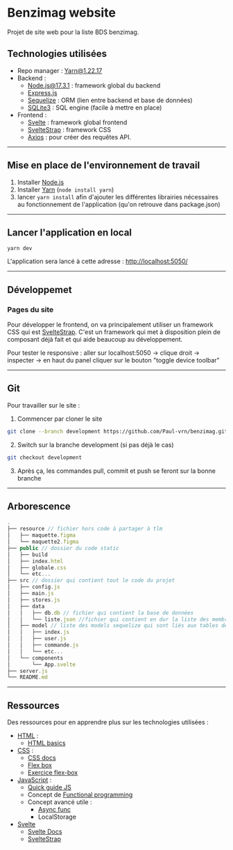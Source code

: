 
# Benzimag website

Projet de site web pour la liste BDS benzimag.

## Technologies utilisées

* Repo manager : [Yarn@1.22.17](https://yarnpkg.com/)
* Backend :
  * [Node.js@17.3.1](https://nodejs.org/fr) : framework global du backend
  * [Express.js](https://expressjs.com/fr)
  * [Sequelize](https://sequelize.org/) : ORM (lien entre backend et base de données)
  * [SQLite3](https://www.sqlite.org/index.html) : SQL engine (facile à mettre en place)
* Frontend :
  * [Svelte](https://svelte.dev) : framework global frontend
  * [SvelteStrap](https://sveltestrap.js.org/) : framework CSS
  * [Axios](https://github.com/axios/axios) : pour créer des requêtes API.

---

## Mise en place de l'environnement de travail

1. Installer [Node.js](https://nodejs.org/fr)
2. Installer [Yarn](https://yarnpkg.com/) (`node install yarn`)
3. lancer `yarn install` afin d'ajouter les différentes librairies nécessaires au fonctionnement de l'application (qu'on retrouve dans package.json)

---

## Lancer l'application en local

```{bash}
yarn dev
```

L'application sera lancé à cette adresse : <http://localhost:5050/>

---

## Développemet

### Pages du site

Pour développer le frontend, on va principalement utiliser un framework CSS qui est [SvelteStrap](https://sveltestrap.js.org/). C'est un framework qui met à disposition plein de composant déjà fait et qui aide beaucoup au développement.

Pour tester le responsive : aller sur localhost:5050 -> clique droit -> inspecter -> en haut du panel cliquer sur le bouton "toggle device toolbar"

---

## Git

Pour travailler sur le site :

1. Commencer par cloner le site 

```bash
git clone --branch development https://github.com/Paul-vrn/benzimag.git

```

2. Switch sur la branche development (si pas déjà le cas)

```bash
git checkout development
```

3. Après ça, les commandes pull, commit et push se feront sur la bonne branche

---

## Arborescence

```js
.
├── resource // fichier hors code à partager à tlm
│   ├── maquette.figma
│   └── maquette2.figma
├── public // dossier du code static
│   ├── build
│   ├── index.html
│   ├── globale.css
│   └── etc...
├── src // dossier qui contient tout le code du projet
│   ├── config.js
│   ├── main.js
│   ├── stores.js
│   ├── data
│   │   ├── db.db // fichier qui contient la base de données
│   │   └── liste.json //fichier qui contient en dur la liste des membres avec descriptions, etc...
│   ├── model // liste des models sequelize qui sont liés aux tables de la base de données.
│   │   ├── index.js
│   │   ├── user.js
│   │   ├── commande.js
│   │   └── etc...
│   └── components
│       └── App.svelte
├── server.js 
└── README.md
```

---

## Ressources

Des ressources pour en apprendre plus sur les technologies utilisées :

* [HTML](https://youtu.be/ok-plXXHlWw) :
  * [HTML basics](https://developer.mozilla.org/en-US/docs/Web/HTML)
* [CSS](https://www.youtube.com/watch?v=OEV8gMkCHXQ) :
  * [CSS docs](https://developer.mozilla.org/en-US/docs/Web/CSS)
  * [Flex box](https://www.youtube.com/watch?v=K74l26pE4YA)
  * [Exercice flex-box](https://flexboxfroggy.com/)
* [JavaScript](https://youtu.be/DHjqpvDnNGE) :
  * [Quick guide JS](https://www.youtube.com/watch?v=9emXNzqCKyg)
  * Concept de [Functional programming](https://fr.wikipedia.org/wiki/Programmation_fonctionnelle)
  * Concept avancé utile :
    * [Async func](https://www.youtube.com/watch?v=vn3tm0quoqE)
    * LocalStorage
* [Svelte](https://www.youtube.com/watch?v=rv3Yq-B8qp4)
  * [Svelte Docs](https://svelte.dev/docs)
  * [SvelteStrap](https://sveltestrap.js.org/)

